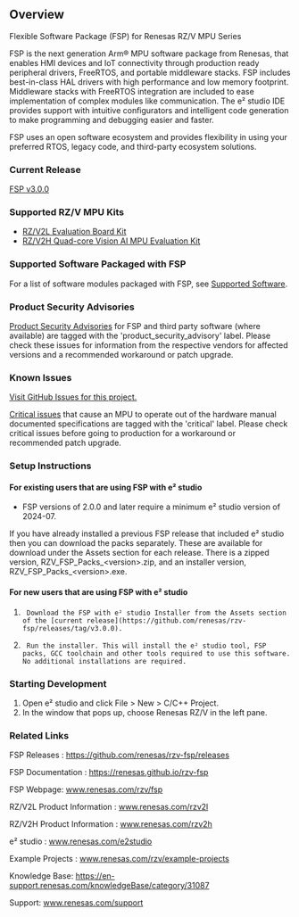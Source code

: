 ## Overview

Flexible Software Package (FSP) for Renesas RZ/V MPU Series

FSP is the next generation Arm® MPU software package from Renesas, that enables HMI devices and IoT connectivity through production ready peripheral drivers, FreeRTOS, and portable middleware stacks.
FSP includes best-in-class HAL drivers with high performance and low memory footprint. Middleware stacks with FreeRTOS integration are included to ease implementation of complex modules like communication.
The e² studio IDE provides support with intuitive configurators and intelligent code generation to make programming and debugging easier and faster.

FSP uses an open software ecosystem and provides flexibility in using your preferred RTOS, legacy code, and third-party ecosystem solutions.

### Current Release

[FSP v3.0.0](https://github.com/renesas/rzv-fsp/releases/tag/v3.0.0)

### Supported RZ/V MPU Kits

- [RZ/V2L Evaluation Board Kit](https://www.renesas.com/us/en/products/microcontrollers-microprocessors/rz-mpus/rzv2l-evaluation-board-kit-rzv2l-evaluation-board-kit)
- [RZ/V2H Quad-core Vision AI MPU Evaluation Kit](https://www.renesas.com/us/en/products/microcontrollers-microprocessors/rz-mpus/rzv2h-evk-rzv2h-quad-core-vision-ai-mpu-evaluation-kit)

### Supported Software Packaged with FSP

For a list of software modules packaged with FSP, see [Supported Software](SUPPORTED_SOFTWARE.md).

### Product Security Advisories

[Product Security Advisories](https://github.com/renesas/rzv-fsp/issues?q=label%3Aproduct_security_advisory) for FSP and third party software (where available) are tagged with the 'product_security_advisory' label. Please check these issues for information from the respective vendors for affected versions and a recommended workaround or patch upgrade.

### Known Issues

[Visit GitHub Issues for this project.](https://github.com/renesas/rzv-fsp/issues)

[Critical issues](https://github.com/renesas/rzv-fsp/issues?q=label%3Acritical+is%3Aclosed) that cause an MPU to operate out of the hardware manual documented specifications are tagged with the 'critical' label. Please check critical issues before going to production for a workaround or recommended patch upgrade.

### Setup Instructions

#### For existing users that are using FSP with e² studio

- FSP versions of 2.0.0 and later require a minimum e² studio version of 2024-07.

If you have already installed a previous FSP release that included e² studio then you can download the packs separately. These are available for download under the Assets section for each release. There is a zipped version, RZV_FSP_Packs_\<version\>.zip, and an installer version, RZV_FSP_Packs_\<version\>.exe.

#### For new users that are using FSP with e² studio

1.      Download the FSP with e² studio Installer from the Assets section of the [current release](https://github.com/renesas/rzv-fsp/releases/tag/v3.0.0).
2.      Run the installer. This will install the e² studio tool, FSP packs, GCC toolchain and other tools required to use this software. No additional installations are required.

<!--
#### If using RA Smart Configurator (RASC) with IAR Embedded Workbench or Keil MDK ####

1.  See [RA SC User Guide for MDK and IAR](https://renesas.github.io/fsp/_s_t_a_r_t__d_e_v.html#RASC-MDK-IAR-user-guide).
-->

### Starting Development

1. Open e² studio and click File > New > C/C++ Project.
2. In the window that pops up, choose Renesas RZ/V in the left pane.

### Related Links

FSP Releases :  https://github.com/renesas/rzv-fsp/releases

FSP Documentation : https://renesas.github.io/rzv-fsp

FSP Webpage: www.renesas.com/rzv/fsp

RZ/V2L Product Information : www.renesas.com/rzv2l

RZ/V2H Product Information : www.renesas.com/rzv2h

e² studio : www.renesas.com/e2studio

Example Projects : www.renesas.com/rzv/example-projects

Knowledge Base: https://en-support.renesas.com/knowledgeBase/category/31087

Support: www.renesas.com/support
